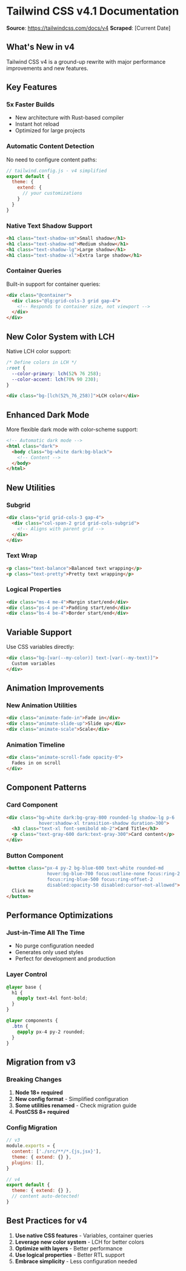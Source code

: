 # Tailwind CSS v4.1 Documentation

**Source**: https://tailwindcss.com/docs/v4
**Scraped**: [Current Date]

## What's New in v4

Tailwind CSS v4 is a ground-up rewrite with major performance improvements and new features.

## Key Features

### 5x Faster Builds
- New architecture with Rust-based compiler
- Instant hot reload
- Optimized for large projects

### Automatic Content Detection
No need to configure content paths:

```js
// tailwind.config.js - v4 simplified
export default {
  theme: {
    extend: {
      // your customizations
    }
  }
}
```

### Native Text Shadow Support
```html
<h1 class="text-shadow-sm">Small shadow</h1>
<h1 class="text-shadow-md">Medium shadow</h1>
<h1 class="text-shadow-lg">Large shadow</h1>
<h1 class="text-shadow-xl">Extra large shadow</h1>
```

### Container Queries
Built-in support for container queries:

```html
<div class="@container">
  <div class="@lg:grid-cols-3 grid gap-4">
    <!-- Responds to container size, not viewport -->
  </div>
</div>
```

## New Color System with LCH

Native LCH color support:

```css
/* Define colors in LCH */
:root {
  --color-primary: lch(52% 76 258);
  --color-accent: lch(70% 90 230);
}
```

```html
<div class="bg-[lch(52%_76_258)]">LCH color</div>
```

## Enhanced Dark Mode

More flexible dark mode with color-scheme support:

```html
<!-- Automatic dark mode -->
<html class="dark">
  <body class="bg-white dark:bg-black">
    <!-- Content -->
  </body>
</html>
```

## New Utilities

### Subgrid
```html
<div class="grid grid-cols-3 gap-4">
  <div class="col-span-2 grid grid-cols-subgrid">
    <!-- Aligns with parent grid -->
  </div>
</div>
```

### Text Wrap
```html
<p class="text-balance">Balanced text wrapping</p>
<p class="text-pretty">Pretty text wrapping</p>
```

### Logical Properties
```html
<div class="ms-4 me-4">Margin start/end</div>
<div class="ps-4 pe-4">Padding start/end</div>
<div class="bs-4 be-4">Border start/end</div>
```

## Variable Support

Use CSS variables directly:

```html
<div class="bg-[var(--my-color)] text-[var(--my-text)]">
  Custom variables
</div>
```

## Animation Improvements

### New Animation Utilities
```html
<div class="animate-fade-in">Fade in</div>
<div class="animate-slide-up">Slide up</div>
<div class="animate-scale">Scale</div>
```

### Animation Timeline
```html
<div class="animate-scroll-fade opacity-0">
  Fades in on scroll
</div>
```

## Component Patterns

### Card Component
```html
<div class="bg-white dark:bg-gray-800 rounded-lg shadow-lg p-6 
            hover:shadow-xl transition-shadow duration-300">
  <h3 class="text-xl font-semibold mb-2">Card Title</h3>
  <p class="text-gray-600 dark:text-gray-300">Card content</p>
</div>
```

### Button Component
```html
<button class="px-4 py-2 bg-blue-600 text-white rounded-md 
               hover:bg-blue-700 focus:outline-none focus:ring-2 
               focus:ring-blue-500 focus:ring-offset-2
               disabled:opacity-50 disabled:cursor-not-allowed">
  Click me
</button>
```

## Performance Optimizations

### Just-in-Time All The Time
- No purge configuration needed
- Generates only used styles
- Perfect for development and production

### Layer Control
```css
@layer base {
  h1 {
    @apply text-4xl font-bold;
  }
}

@layer components {
  .btn {
    @apply px-4 py-2 rounded;
  }
}
```

## Migration from v3

### Breaking Changes
1. **Node 18+ required**
2. **New config format** - Simplified configuration
3. **Some utilities renamed** - Check migration guide
4. **PostCSS 8+ required**

### Config Migration
```js
// v3
module.exports = {
  content: ['./src/**/*.{js,jsx}'],
  theme: { extend: {} },
  plugins: [],
}

// v4
export default {
  theme: { extend: {} },
  // content auto-detected!
}
```

## Best Practices for v4

1. **Use native CSS features** - Variables, container queries
2. **Leverage new color system** - LCH for better colors
3. **Optimize with layers** - Better performance
4. **Use logical properties** - Better RTL support
5. **Embrace simplicity** - Less configuration needed